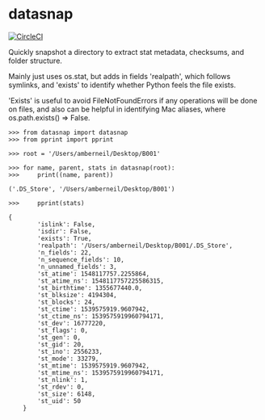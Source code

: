 # datasnap
[![CircleCI](https://circleci.com/gh/amberneil/datasnap/tree/master.svg?style=shield)](https://circleci.com/gh/amberneil/datasnap/tree/master)

Quickly snapshot a directory to extract stat metadata, checksums, and folder structure.

Mainly just uses os.stat, but adds in fields 'realpath', which follows symlinks, and 'exists' to identify whether Python feels the file exists.

'Exists' is useful to avoid FileNotFoundErrors if any operations will be done on files, and also can be helpful in identifying Mac aliases, where os.path.exists() => False.


```
>>> from datasnap import datasnap
>>> from pprint import pprint

>>> root = '/Users/amberneil/Desktop/B001'

>>> for name, parent, stats in datasnap(root):
>>>     print((name, parent))

('.DS_Store', '/Users/amberneil/Desktop/B001')

>>>     pprint(stats)

{       
        'islink': False,
        'isdir': False,
        'exists': True,
        'realpath': '/Users/amberneil/Desktop/B001/.DS_Store',
        'n_fields': 22,
        'n_sequence_fields': 10,
        'n_unnamed_fields': 3,
        'st_atime': 1548117757.2255864,
        'st_atime_ns': 1548117757225586315,
        'st_birthtime': 1355677440.0,
        'st_blksize': 4194304,
        'st_blocks': 24,
        'st_ctime': 1539575919.9607942,
        'st_ctime_ns': 1539575919960794171,
        'st_dev': 16777220, 
        'st_flags': 0,
        'st_gen': 0,
        'st_gid': 20,
        'st_ino': 2556233,
        'st_mode': 33279,
        'st_mtime': 1539575919.9607942,
        'st_mtime_ns': 1539575919960794171,
        'st_nlink': 1,
        'st_rdev': 0,
        'st_size': 6148,
        'st_uid': 50
    }

```
